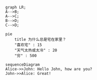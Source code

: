 ```mermaid
graph LR;
A-->B;
A-->C;
B-->D;
C-->D;
```
~~~mermaid
pie
    title 为什么总是宅在家里？
    "喜欢宅" : 15
    "天气太热或太冷" : 20
    "穷" : 500
~~~

~~~mermaid
sequenceDiagram
Alice->>John: Hello John, how are you?
John->>Alice: Great!
~~~